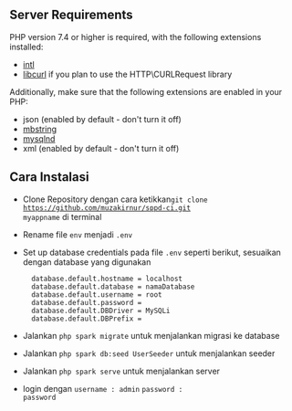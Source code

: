 ## Server Requirements

PHP version 7.4 or higher is required, with the following extensions installed:

- [intl](http://php.net/manual/en/intl.requirements.php)
- [libcurl](http://php.net/manual/en/curl.requirements.php) if you plan to use the HTTP\CURLRequest library

Additionally, make sure that the following extensions are enabled in your PHP:

- json (enabled by default - don't turn it off)
- [mbstring](http://php.net/manual/en/mbstring.installation.php)
- [mysqlnd](http://php.net/manual/en/mysqlnd.install.php)
- xml (enabled by default - don't turn it off)

## Cara Instalasi

- Clone Repository dengan cara ketikkan<code>git clone https://github.com/muzakirnur/sppd-ci.git myappname</code> di terminal
- Rename file <code>env</code> menjadi <code>.env</code>
- Set up database credentials pada file <code>.env</code> seperti berikut, sesuaikan dengan database yang digunakan

  ```
    database.default.hostname = localhost
    database.default.database = namaDatabase
    database.default.username = root
    database.default.password =
    database.default.DBDriver = MySQLi
    database.default.DBPrefix =
  ```

- Jalankan <code>php spark migrate</code> untuk menjalankan migrasi ke database
- Jalankan <code>php spark db:seed UserSeeder</code> untuk menjalankan seeder
- Jalankan <code>php spark serve</code> untuk menjalankan server
- login dengan
  <code>username : admin</code>
  <code>password : password</code>
